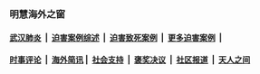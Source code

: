 
### 明慧海外之窗

####  [武汉肺炎](indexes/365.md?t=05061101) &nbsp;|&nbsp;  [迫害案例综述](indexes/328.md?t=05061101) &nbsp;|&nbsp; [迫害致死案例](indexes/277.md?t=05061101)  &nbsp;|&nbsp; [更多迫害案例](indexes/81.md?t=05061101)  &nbsp;|&nbsp; 
####  [时事评论](indexes/19.md?t=05061101) &nbsp;|&nbsp; [海外简讯](indexes/245.md?t=05061101)&nbsp;|&nbsp;  [社会支持](indexes/140.md?t=05061101) &nbsp;|&nbsp; [褒奖决议](indexes/282.md?t=05061101) &nbsp;|&nbsp; [社区报道](indexes/91.md?t=05061101)  &nbsp;|&nbsp; [天人之间](indexes/78.md?t=05061101) 

